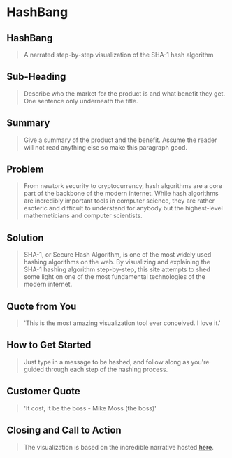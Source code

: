 # HashBang #

<!-- 
> This material was originally posted [here](http://www.quora.com/What-is-Amazons-approach-to-product-development-and-product-management). It is reproduced here for posterities sake.

There is an approach called "working backwards" that is widely used at Amazon. They work backwards from the customer, rather than starting with an idea for a product and trying to bolt customers onto it. While working backwards can be applied to any specific product decision, using this approach is especially important when developing new products or features.

For new initiatives a product manager typically starts by writing an internal press release announcing the finished product. The target audience for the press release is the new/updated product's customers, which can be retail customers or internal users of a tool or technology. Internal press releases are centered around the customer problem, how current solutions (internal or external) fail, and how the new product will blow away existing solutions.

If the benefits listed don't sound very interesting or exciting to customers, then perhaps they're not (and shouldn't be built). Instead, the product manager should keep iterating on the press release until they've come up with benefits that actually sound like benefits. Iterating on a press release is a lot less expensive than iterating on the product itself (and quicker!).

If the press release is more than a page and a half, it is probably too long. Keep it simple. 3-4 sentences for most paragraphs. Cut out the fat. Don't make it into a spec. You can accompany the press release with a FAQ that answers all of the other business or execution questions so the press release can stay focused on what the customer gets. My rule of thumb is that if the press release is hard to write, then the product is probably going to suck. Keep working at it until the outline for each paragraph flows. 

Oh, and I also like to write press-releases in what I call "Oprah-speak" for mainstream consumer products. Imagine you're sitting on Oprah's couch and have just explained the product to her, and then you listen as she explains it to her audience. That's "Oprah-speak", not "Geek-speak".

Once the project moves into development, the press release can be used as a touchstone; a guiding light. The product team can ask themselves, "Are we building what is in the press release?" If they find they're spending time building things that aren't in the press release (overbuilding), they need to ask themselves why. This keeps product development focused on achieving the customer benefits and not building extraneous stuff that takes longer to build, takes resources to maintain, and doesn't provide real customer benefit (at least not enough to warrant inclusion in the press release).
 -->
 
## HashBang ##
  > A narrated step-by-step visualization of the SHA-1 hash algorithm

## Sub-Heading ##
  > Describe who the market for the product is and what benefit they get. One sentence only underneath the title.

## Summary ##
  > Give a summary of the product and the benefit. Assume the reader will not read anything else so make this paragraph good.

## Problem ##
  > From newtork security to cryptocurrency, hash algorithms are a core part of the backbone of the modern internet. While hash algorithms are incredibly important tools in computer science, they are rather esoteric and difficult to understand for anybody but the highest-level mathemeticians and computer scientists.

## Solution ##
  > SHA-1, or Secure Hash Algorithm, is one of the most widely used hashing algorithms on the web. By visualizing and explaining the SHA-1 hashing algorithm step-by-step, this site attempts to shed some light on one of the most fundamental technologies of the modern internet.

## Quote from You ##
  > 'This is the most amazing visualization tool ever conceived. I love it.'

## How to Get Started ##
  > Just type in a message to be hashed, and follow along as you're guided through each step of the hashing process.

## Customer Quote ##
  > 'It cost, it be the boss - Mike Moss (the boss)'

## Closing and Call to Action ##
  > The visualization is based on the incredible narrative hosted [here](http://www.metamorphosite.com/one-way-hash-encryption-sha1-data-software).
